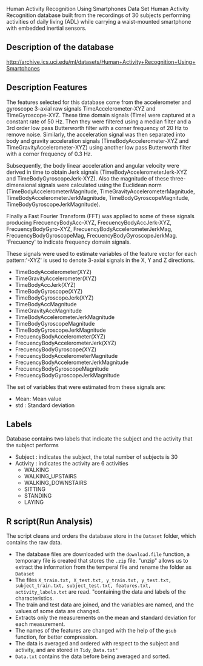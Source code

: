  Human Activity Recognition Using Smartphones Data Set
Human Activity Recognition database built from the recordings of 30 subjects performing activities of daily living (ADL) 
while carrying a waist-mounted smartphone with embedded inertial sensors.

## Description of the database
http://archive.ics.uci.edu/ml/datasets/Human+Activity+Recognition+Using+Smartphones

## Description Features

The features selected for this database come from the accelerometer and gyroscope 3-axial raw signals TimeAccelerometer-XYZ and TimeGyroscope-XYZ. 
These time domain signals (Time) were captured at a constant rate of 50 Hz. Then they were filtered using a median filter and a 
3rd order low pass Butterworth filter with a corner frequency of 20 Hz to remove noise. Similarly, the acceleration signal was then
separated into body and gravity acceleration signals (TimeBodyAccelerometer-XYZ and TimeGravityAccelerometer-XYZ) using another low pass Butterworth filter with a corner frequency of 0.3 Hz.


Subsequently, the body linear acceleration and angular velocity were derived in time to obtain Jerk signals (TimeBodyAccelerometerJerk-XYZ and TimeBodyGyroscopeJerk-XYZ). 
Also the magnitude of these three-dimensional signals were calculated using the Euclidean norm (TimeBodyAccelerometerMagnitude, TimeGravityAccelerometerMagnitude, 
TimeBodyAccelerometerJerkMagnitude, TimeBodyGyroscopeMagnitude, TimeBodyGyroscopeJerkMagnitude). 

Finally a Fast Fourier Transform (FFT) was applied to some of these signals producing FrecuencyBodyAcc-XYZ, FrecuencyBodyAccJerk-XYZ, FrecuencyBodyGyro-XYZ,
FrecuencyBodyAccelerometerJerkMag, FrecuencyBodyGyroscopeMag, FrecuencyBodyGyroscopeJerkMag. 'Frecuency' to indicate frequency domain signals. 

These signals were used to estimate variables of the feature vector for each pattern:'-XYZ' is used to denote 3-axial signals in the X, Y and Z directions.
<ul>
<li>TimeBodyAccelerometer(XYZ)</li>
<li>TimeGravityAccelerometer(XYZ)</li>
<li>TimeBodyAccJerk(XYZ)</li>
<li>TimeBodyGyroscope(XYZ)</li>
<li>TimeBodyGyroscopeJerk(XYZ)</li>
<li>TimeBodyAccMagnitude</li>
<li>TimeGravityAccMagnitude</li>
<li>TimeBodyAccelerometerJerkMagnitude</li>
<li>TimeBodyGyroscopeMagnitude</li>
<li>TimeBodyGyroscopeJerkMagnitude</li>
<li>FrecuencyBodyAccelerometer(XYZ)</li>
<li>FrecuencyBodyAccelerometerJerk(XYZ)</li>
<li>FrecuencyBodyGyroscope(XYZ)</li>
<li>FrecuencyBodyAccelerometerMagnitude</li>
<li>FrecuencyBodyAccelerometerJerkMagnitude</li>
<li>FrecuencyBodyGyroscopeMagnitude</li>
<li>FrecuencyBodyGyroscopeJerkMagnitude</li>
</ul>
The set of variables that were estimated from these signals are: 
<ul>
<li>Mean: Mean value</li>
<li>std : Standard deviation</li>
</ul>

## Labels
Database contains two labels that indicate the subject and the activity that the subject performs
- Subject  : indicates the subject, the total number of subjects is 30
- Activity : indicates the activity are 6 activities
  - WALKING
  - WALKING_UPSTAIRS
  - WALKING_DOWNSTAIRS
  - SITTING
  - STANDING
  - LAYING 


## R script(Run Analysis) 
The script cleans and orders the database store in the <code>Dataset</code> folder, which contains the raw data.

- The database files are downloaded with the <code>download.file</code> function, a temporary file is created that stores the <code>.zip</code> file. 
"unzip" allows us to extract the information from the temperal file and rename the folder as <code>Dataset</code>
- The files <code>X_train.txt, X_test.txt, y_train.txt, y_test.txt, subject_train.txt, subject_test.txt, features.txt, 
activity_labels.txt</code> are read. "containing the data and labels of the characteristics.
- The train and test data are joined, and the variables are named, and the values of some data are changed.
- Extracts only the measurements on the mean and standard deviation for each measurement.
- The names of the features are changed with the help of the <code>gsub</code> function, for better compression.
- The data is averaged and ordered with respect to the subject and activity, and are stored in <code>Tidy_Data.txt"</code>
- <code>Data.txt</code> contains the data before being averaged and sorted.

